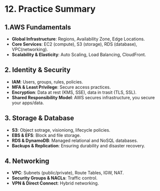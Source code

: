 # 12. Practice Summary

## 1.AWS Fundamentals
- **Global Infrastructure**: Regions, Availability Zone, Edge Locations.
- **Core Services**: EC2 (compute), S3 (storage), RDS (database), VPC(networking).
- **Scalability & Elasticity**: Auto Scaling, Load Balancing, CloudFront.

## 2. Identity & Security
- **IAM**: Users, groups, rules, policies.
- **MFA & Least Privilege**: Secure access practices.
- **Encryption**: Data at rest (KMS, SSE), data in trasit (TLS, SSL).
- **Shared Responsibility Model**: AWS secures infrastructure, you secure your apps/data.

## 3. Storage & Database
- **S3**: Object sotrage, visioniong, lifecycle policies.
- **EBS & EFS**: Block and file storage.
- **RDS & DynamoDB**: Managed relational and NoSQL databases.
- **Backups & Replication**: Ensuring durability and disaster recovery.

## 4. Networking
- **VPC**: Subnets (public/private), Route Tables, IGW, NAT.
- **Security Groups & NACLs**: Traffic control.
- **VPN & Direct Connect**: Hybrid networking.
